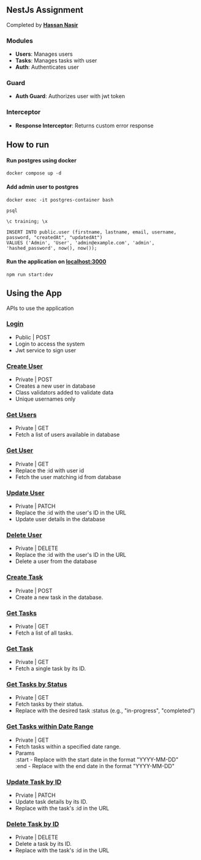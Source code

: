 
## NestJs Assignment

Completed by **[Hassan Nasir](mailto:hassan.nasir@systemsltd.com)**

### Modules
- **Users**: Manages users
- **Tasks**: Manages tasks with user
- **Auth**: Authenticates user

### Guard
- **Auth Guard**: Authorizes user with jwt token

### Interceptor
- **Response Interceptor**: Returns custom error response


## How to run

#### Run postgres using docker

```
docker compose up -d
```

#### Add admin user to postgres

```
docker exec -it postgres-container bash
```
```
psql
```
```
\c training; \x
```
```
INSERT INTO public.user (firstname, lastname, email, username, password, "createdAt", "updatedAt")
VALUES ('Admin', 'User', 'admin@example.com', 'admin', 'hashed_password', now(), now());
```

#### Run the application on [localhost:3000](http://localhost:3000)
```
npm run start:dev
```



## Using the App

APIs to use the application

### [Login](http://localhost:3000/auth/login)
- Public | POST
- Login to access the system
- Jwt service to sign user

### [Create User](http://localhost:3000/users)
- Private | POST
- Creates a new user in database
- Class validators added to validate data
- Unique usernames only

### [Get Users](http://localhost:3000/users)
- Private | GET
- Fetch a list of users available in database

### [Get User](http://localhost:3000/users/:id)
- Private | GET
- Replace the :id with user id
- Fetch the user matching id from database

### [Update User](http://localhost:3000/users/:id)
- Private | PATCH
- Replace the :id with the user's ID in the URL
- Update user details in the database

### [Delete User](http://localhost:3000/users/:id)
- Private | DELETE
- Replace the :id with the user's ID in the URL
- Delete a user from the database

### [Create Task](http://localhost:3000/task)
- Private | POST
- Create a new task in the database.

### [Get Tasks](http://localhost:3000/task)
- Private | GET
- Fetch a list of all tasks.

### [Get Task](http://localhost:3000/task/:id)
- Private | GET
- Fetch a single task by its ID.

### [Get Tasks by Status](http://localhost:3000/task/status/:status)
- Private | GET
- Fetch tasks by their status.
- Replace with the desired task :status (e.g., "in-progress", "completed")

### [Get Tasks within Date Range](http://localhost:3000/task/range/:start/:end)
- Private | GET
- Fetch tasks within a specified date range.
- Params  
    :start - Replace with the start date in the format "YYYY-MM-DD"   
    :end - Replace with the end date in the format "YYYY-MM-DD"   

### [Update Task by ID](http://localhost:3000/task/:id)
- Prviate | PATCH
- Update task details by its ID.
- Replace with the task's :id in the URL

### [Delete Task by ID](http://localhost:3000/task/:id)
- Private | DELETE
- Delete a task by its ID.
- Replace with the task's :id in the URL